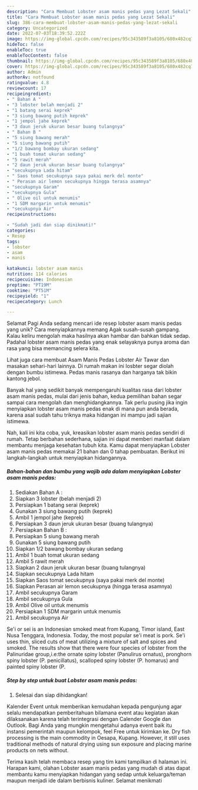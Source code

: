 ```yaml
---
description: "Cara Membuat Lobster asam manis pedas yang Lezat Sekali"
title: "Cara Membuat Lobster asam manis pedas yang Lezat Sekali"
slug: 386-cara-membuat-lobster-asam-manis-pedas-yang-lezat-sekali
category: Uncategorized
date: 2022-07-03T18:39:52.222Z
image: https://img-global.cpcdn.com/recipes/95c343589f3a8105/680x482cq70/lobster-asam-manis-pedas-foto-resep-utama.jpg
hideToc: false
enableToc: true
enableTocContent: false
thumbnail: https://img-global.cpcdn.com/recipes/95c343589f3a8105/680x482cq70/lobster-asam-manis-pedas-foto-resep-utama.jpg
cover: https://img-global.cpcdn.com/recipes/95c343589f3a8105/680x482cq70/lobster-asam-manis-pedas-foto-resep-utama.jpg
author: Admin
authorAv: notfound
ratingvalue: 4.8
reviewcount: 17
recipeingredient:
- " Bahan A "
- "3 lobster belah menjadi 2"
- "1 batang serai keprek"
- "3 siung bawang putih keprek"
- "1 jempol jahe keprek"
- "3 daun jeruk ukuran besar buang tulangnya"
- " Bahan B "
- "5 siung bawang merah"
- "5 siung bawang putih"
- "1/2 bawang bombay ukuran sedang"
- "1 buah tomat ukuran sedang"
- "5 rawit merah"
- "2 daun jeruk ukuran besar buang tulangnya"
- "secukupnya Lada hitam"
- " Saos tomat secukupnya saya pakai merk del monte"
- " Perasan air lemon secukupnya hingga terasa asamnya"
- "secukupnya Garam"
- "secukupnya Gula"
- " Olive oil untuk menumis"
- "1 SDM margarin untuk menumis"
- "secukupnya Air"
recipeinstructions:

- "Sudah jadi dan siap dinikmati!"
categories:
- Resep
tags:
- lobster
- asam
- manis

katakunci: lobster asam manis 
nutrition: 114 calories
recipecuisine: Indonesian
preptime: "PT19M"
cooktime: "PT51M"
recipeyield: "1"
recipecategory: Lunch

---
```



Selamat Pagi Anda sedang mencari ide resep lobster asam manis pedas yang unik? Cara menyiapkannya memang Agak susah-susah gampang. Kalau keliru mengolah maka hasilnya akan hambar dan bahkan tidak sedap. Padahal lobster asam manis pedas yang enak selayaknya punya aroma dan rasa yang bisa memancing selera kita.


Lihat juga cara membuat Asam Manis Pedas Lobster Air Tawar dan masakan sehari-hari lainnya. Di rumah makan ini losbter segar diolah dengan bumbu istimewa. Pedas manis rasanya dan harganya tak bikin kantong jebol.

Banyak hal yang sedikit banyak mempengaruhi kualitas rasa dari lobster asam manis pedas, mulai dari jenis bahan, kedua pemilihan bahan segar sampai cara mengolah dan menghidangkannya. Tak perlu pusing jika ingin menyiapkan lobster asam manis pedas enak di mana pun anda berada, karena asal sudah tahu triknya maka hidangan ini mampu jadi sajian istimewa.


Nah, kali ini kita coba, yuk, kreasikan lobster asam manis pedas sendiri di rumah. Tetap berbahan sederhana, sajian ini dapat memberi manfaat dalam membantu menjaga kesehatan tubuh kita. Kamu dapat menyiapkan Lobster asam manis pedas memakai 21 bahan dan 0 tahap pembuatan. Berikut ini langkah-langkah untuk menyiapkan hidangannya.

<!--inarticleads1-->

##### Bahan-bahan dan bumbu yang wajib ada dalam menyiapkan Lobster asam manis pedas:

1. Sediakan  Bahan A :
1. Siapkan 3 lobster (belah menjadi 2)
1. Persiapkan 1 batang serai (keprek)
1. Gunakan 3 siung bawang putih (keprek)
1. Ambil 1 jempol jahe (keprek)
1. Persiapkan 3 daun jeruk ukuran besar (buang tulangnya)
1. Persiapkan  Bahan B :
1. Persiapkan 5 siung bawang merah
1. Gunakan 5 siung bawang putih
1. Siapkan 1/2 bawang bombay ukuran sedang
1. Ambil 1 buah tomat ukuran sedang
1. Ambil 5 rawit merah
1. Siapkan 2 daun jeruk ukuran besar (buang tulangnya)
1. Siapkan secukupnya Lada hitam
1. Siapkan  Saos tomat secukupnya (saya pakai merk del monte)
1. Siapkan  Perasan air lemon secukupnya (hingga terasa asamnya)
1. Ambil secukupnya Garam
1. Ambil secukupnya Gula
1. Ambil  Olive oil untuk menumis
1. Persiapkan 1 SDM margarin untuk menumis
1. Ambil secukupnya Air


Se&#39;i or sei is an Indonesian smoked meat from Kupang, Timor island, East Nusa Tenggara, Indonesia. Today, the most popular se&#39;i meat is pork. Se&#39;i uses thin, sliced cuts of meat utilizing a mixture of salt and spices and smoked. The results show that there were four species of lobster from the Palinuridae group,i.e:the ornate spiny lobster (Panulirus ornatus), pronghorn spiny lobster (P. penicillatus), scalloped spiny lobster (P. homarus) and painted spiny lobster (P. 

<!--inarticleads2-->

##### Step by step untuk buat Lobster asam manis pedas:


1. Selesai dan siap dihidangkan!

Kalender Event untuk memberikan kemudahan kepada pengunjung agar selalu mendapatkan pemberitahuan bilamana event atau kegiatan akan dilaksanakan karena telah terintegrasi dengan Calender Google dan Outlook. Bagi Anda yang mungkin mengetahui adanya event baik itu instansi pemerintah maupun kelompok, feel Free untuk kirimkan ke. Dry fish processing is the main commodity in Oesapa, Kupang. However, it still uses traditional methods of natural drying using sun exposure and placing marine products on nets without. 

Terima kasih telah membaca resep yang tim kami tampilkan di halaman ini. Harapan kami, olahan Lobster asam manis pedas yang mudah di atas dapat membantu kamu menyiapkan hidangan yang sedap untuk keluarga/teman maupun menjadi ide dalam berbisnis kuliner. Selamat menikmati
